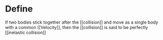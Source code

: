 # Define
If two bodies stick together after the [[collision]] and move as a single body with a common [[Velocity]], then the [[collision]] is said to be perfectly [[inelastic collision]]